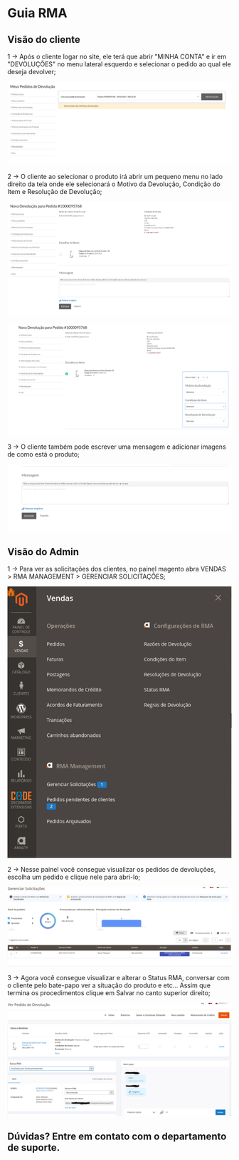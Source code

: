 # Guia RMA

## Visão do cliente

1 -> Após o cliente logar no site, ele terá que abrir "MINHA CONTA" e ir em "DEVOLUÇÕES" no menu lateral esquerdo e selecionar o pedido ao qual ele deseja devolver;

![RMA](https://github.com/Buzz-Dev-Web/Tutoriais/blob/master/Magento_2/27%20-%20Guia%20RMA/images/imagem1.png)

2 -> O cliente ao selecionar o produto irá abrir um pequeno menu no lado direito da tela onde ele selecionará o Motivo da Devolução, Condição do Item e Resolução de Devolução;

![RMA](https://github.com/Buzz-Dev-Web/Tutoriais/blob/master/Magento_2/27%20-%20Guia%20RMA/images/imagem2.png)

![RMA](https://github.com/Buzz-Dev-Web/Tutoriais/blob/master/Magento_2/27%20-%20Guia%20RMA/images/imagem3.png)

3 -> O cliente também pode escrever uma mensagem e adicionar imagens de como está o produto;

![RMA](https://github.com/Buzz-Dev-Web/Tutoriais/blob/master/Magento_2/27%20-%20Guia%20RMA/images/imagem4.png)

## Visão do Admin

1 -> Para ver as solicitações dos clientes, no painel magento abra VENDAS > RMA MANAGEMENT > GERENCIAR SOLICITAÇÕES;

![RMA](https://github.com/Buzz-Dev-Web/Tutoriais/blob/master/Magento_2/27%20-%20Guia%20RMA/images/imagem5.png)

2 -> Nesse painel você consegue visualizar os pedidos de devoluções, escolha um pedido e clique nele para abri-lo;

![RMA](https://github.com/Buzz-Dev-Web/Tutoriais/blob/master/Magento_2/27%20-%20Guia%20RMA/images/imagem6.png)

3 -> Agora você consegue visualizar e alterar o Status RMA, conversar com o cliente pelo bate-papo ver a situação do produto e etc... Assim que termina os procedimentos clique em Salvar no canto superior direito;

![RMA](https://github.com/Buzz-Dev-Web/Tutoriais/blob/master/Magento_2/27%20-%20Guia%20RMA/images/imagem7.png)

## Dúvidas? Entre em contato com o departamento de suporte.